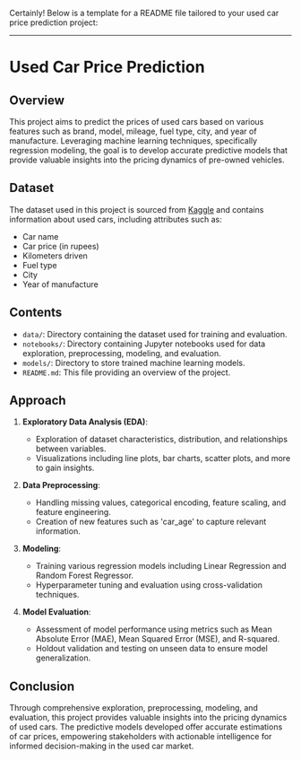 Certainly! Below is a template for a README file tailored to your used car price prediction project:

---

# Used Car Price Prediction

## Overview
This project aims to predict the prices of used cars based on various features such as brand, model, mileage, fuel type, city, and year of manufacture. Leveraging machine learning techniques, specifically regression modeling, the goal is to develop accurate predictive models that provide valuable insights into the pricing dynamics of pre-owned vehicles.

## Dataset
The dataset used in this project is sourced from [Kaggle](https://www.kaggle.com/) and contains information about used cars, including attributes such as:
- Car name
- Car price (in rupees)
- Kilometers driven
- Fuel type
- City
- Year of manufacture

## Contents
- `data/`: Directory containing the dataset used for training and evaluation.
- `notebooks/`: Directory containing Jupyter notebooks used for data exploration, preprocessing, modeling, and evaluation.
- `models/`: Directory to store trained machine learning models.
- `README.md`: This file providing an overview of the project.

## Approach
1. **Exploratory Data Analysis (EDA)**:
   - Exploration of dataset characteristics, distribution, and relationships between variables.
   - Visualizations including line plots, bar charts, scatter plots, and more to gain insights.

2. **Data Preprocessing**:
   - Handling missing values, categorical encoding, feature scaling, and feature engineering.
   - Creation of new features such as 'car_age' to capture relevant information.

3. **Modeling**:
   - Training various regression models including Linear Regression and Random Forest Regressor.
   - Hyperparameter tuning and evaluation using cross-validation techniques.

4. **Model Evaluation**:
   - Assessment of model performance using metrics such as Mean Absolute Error (MAE), Mean Squared Error (MSE), and R-squared.
   - Holdout validation and testing on unseen data to ensure model generalization.

## Conclusion
Through comprehensive exploration, preprocessing, modeling, and evaluation, this project provides valuable insights into the pricing dynamics of used cars. The predictive models developed offer accurate estimations of car prices, empowering stakeholders with actionable intelligence for informed decision-making in the used car market.
